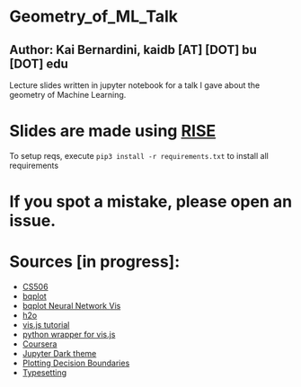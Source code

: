 # Geometry_of_ML_Talk
## Author: Kai Bernardini, kaidb [AT] [DOT] bu [DOT] edu
Lecture slides written in jupyter notebook for a talk I gave about the geometry of Machine Learning.


# Slides are made using [RISE](https://github.com/damianavila/RISE)


 To setup reqs, execute `pip3 install -r requirements.txt` to install all requirements

# If you spot a mistake, please open an issue. 




# Sources [in progress]: 
- [CS506](https://github.com/mcrovella/CS506-Computational-Tools-for-Data-Science)
- [bqplot](https://github.com/bloomberg/bqplot/tree/master/examples)
- [bqplot Neural Network Vis](https://github.com/bloomberg/bqplot/blob/master/examples/Applications/Neural%20Network.ipynb)
- [h2o](http://docs.h2o.ai/h2o/latest-stable/h2o-docs/data-science/glm.html)
- [vis.js tutorial](https://www.codementor.io/isaib.cicourel/visjs-visualization-in-jupyter-notebook-phgb3fjv0)
- [python wrapper for vis.js](http://nbviewer.jupyter.org/github/brm/plot3d/blob/master/plot3d.ipynb)
- [Coursera](https://www.coursera.org)
- [Jupyter Dark theme](https://github.com/dunovank/jupyter-themes)
- [Plotting Decision Boundaries](http://scikit-learn.org/stable/auto_examples/ensemble/plot_voting_decision_regions.html)
- [Typesetting ](https://tex.stackexchange.com/questions/183090/replicate-the-singular-value-decomposition-figure-in-latex)
